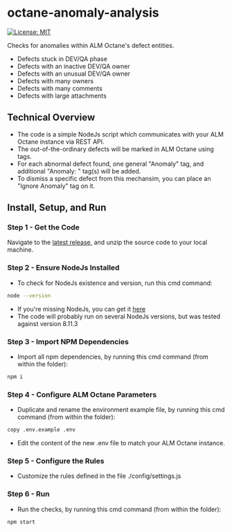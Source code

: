 # octane-anomaly-analysis

[![License: MIT](https://img.shields.io/badge/License-MIT-brightgreen.svg)](https://opensource.org/licenses/MIT)

Checks for anomalies within ALM Octane's defect entities.

* Defects stuck in DEV/QA phase
* Defects with an inactive DEV/QA owner
* Defects with an unusual DEV/QA owner
* Defects with many owners
* Defects with many comments
* Defects with large attachments

## Technical Overview

* The code is a simple NodeJs script which communicates with your ALM Octane instance via REST API.
* The out-of-the-ordinary defects will be marked in ALM Octane using tags.
* For each abnormal defect found, one general "Anomaly" tag, and additional "Anomaly: <TYPE>" tag(s) will be added.
* To dismiss a specific defect from this mechansim, you can place an "Ignore Anomaly" tag on it.

## Install, Setup, and Run

### Step 1 - Get the Code

Navigate to the [latest release](https://github.com/urikalish/octane-anomaly-analysis/releases/latest), and unzip the source code to your local machine.

### Step 2 - Ensure NodeJs Installed

* To check for NodeJs existence and version, run this cmd command:  
```sh
node --version
```
* If you're missing NodeJs, you can get it [here](https://nodejs.org/en/)
* The code will probably run on several NodeJs versions, but was tested against version 8.11.3 

### Step 3 - Import NPM Dependencies

* Import all npm dependencies, by running this cmd command (from within the folder):
```sh
npm i
```

### Step 4 - Configure ALM Octane Parameters

* Duplicate and rename the environment example file, by running this cmd command (from within the folder):
```sh
copy .env.example .env
```

* Edit the content of the new .env file to match your ALM Octane instance.

### Step 5 - Configure the Rules

* Customize the rules defined in the file ./config/settings.js

### Step 6 - Run

* Run the checks, by running this cmd command (from within the folder):
```sh
npm start
```

